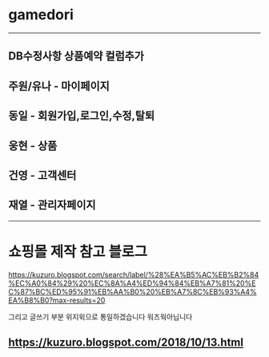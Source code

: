 # gamedori
-----------------
DB수정사항
상품예약 컬럼추가
-----------------
주원/유나 - 마이페이지
-----------------
동일 - 회원가입,로그인,수정,탈퇴
-----------------
웅현 - 상품
-----------------
건영 - 고객센터
-----------------
재열 - 관리자페이지
-----------------
-----------------
# 쇼핑몰 제작 참고 블로그
https://kuzuro.blogspot.com/search/label/%28%EA%B5%AC%EB%B2%84%EC%A0%84%29%20%EC%8A%A4%ED%94%84%EB%A7%81%20%EC%87%BC%ED%95%91%EB%AA%B0%20%EB%A7%8C%EB%93%A4%EA%B8%B0?max-results=20

그리고 글쓰기 부분 위지윅으로 통일하겠습니다 워즈웍아닙니다

https://kuzuro.blogspot.com/2018/10/13.html
-----------------
